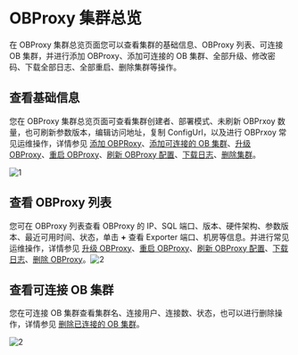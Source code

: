 # OBProxy 集群总览

在 OBProxy 集群总览页面您可以查看集群的基础信息、OBProxy 列表、可连接 OB 集群，并进行添加 OBProxy、添加可连接的 OB 集群、全部升级、修改密码、下载全部日志、全部重启、删除集群等操作。

## 查看基础信息

您在 OBProxy 集群总览页面可查看集群创建者、部署模式、未刷新 OBPrxoy 数量，也可刷新参数版本，编辑访问地址，复制 ConfigUrl，以及进行 OBPrxoy 常见运维操作，详情参见 [添加 OBPRoxy](../../800.obproxy-management/600.add-obproxy.md)、[添加可连接的 OB 集群](../../800.obproxy-management/1000.add-a-connectable-ob-cluster.md)、[升级 OBProxy](../../800.obproxy-management/500.upgrade-obproxy.md)、[重启 OBProxy](../../800.obproxy-management/400.restart-obproxy.md)、[刷新 OBProxy 配置](../../800.obproxy-management/700.refresh-obproxy-configuration.md)、[下载日志](../../400.manage-clusters/300.basic-operations/1500.download-log.md)、[删除集群](../../400.manage-clusters/300.basic-operations/300.delete-a-cluster.md)。

![1](https://help-static-aliyun-doc.aliyuncs.com/assets/img/zh-CN/5470460261/p265886.png)

## 查看 OBProxy 列表

您可在 OBProxy 列表查看 OBProxy 的 IP、SQL 端口、版本、硬件架构、参数版本、最近可用时间、状态，单击 **+** 查看 Exporter 端口、机房等信息。并进行常见运维操作，详情参见 [升级 OBProxy](../../800.obproxy-management/500.upgrade-obproxy.md)、[重启 OBProxy](../../800.obproxy-management/400.restart-obproxy.md)、[刷新 OBProxy 配置](../../800.obproxy-management/700.refresh-obproxy-configuration.md)、[下载日志](../../400.manage-clusters/300.basic-operations/1500.download-log.md)、[删除 OBProxy](../../800.obproxy-management/300.delete-obproxy.md)。![2](https://help-static-aliyun-doc.aliyuncs.com/assets/img/zh-CN/6470460261/p265887.png)

## 查看可连接 OB 集群

您在可连接 OB 集群查看集群名、连接用户、连接数、状态，也可以进行删除操作，详情参见 [删除已连接的 OB 集群](../../800.obproxy-management/1400.delete-a-connected-ob-cluster.md)。

![2](https://help-static-aliyun-doc.aliyuncs.com/assets/img/zh-CN/6470460261/p265888.png)
